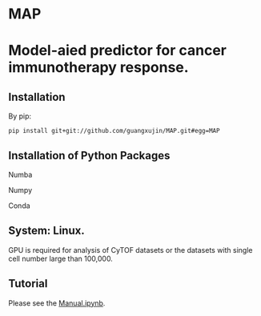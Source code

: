 # MAP
# Model-aied predictor for cancer immunotherapy response.

## Installation

By pip:
```
pip install git+git://github.com/guangxujin/MAP.git#egg=MAP
```


## Installation of Python Packages
Numba

Numpy

Conda

## System: Linux.
GPU is required for analysis of CyTOF datasets or the datasets with single cell number large than 100,000.
## Tutorial
Please see the [Manual.ipynb](https://nbviewer.jupyter.org/github/guangxujin/HDscMed/blob/master/pynb/manual_2.ipynb).
